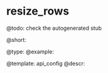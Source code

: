 resize_rows
=============

@todo:
	check the autogenerated stub


@short:
	

@type: 
@example:


@template:	api_config
@descr:


